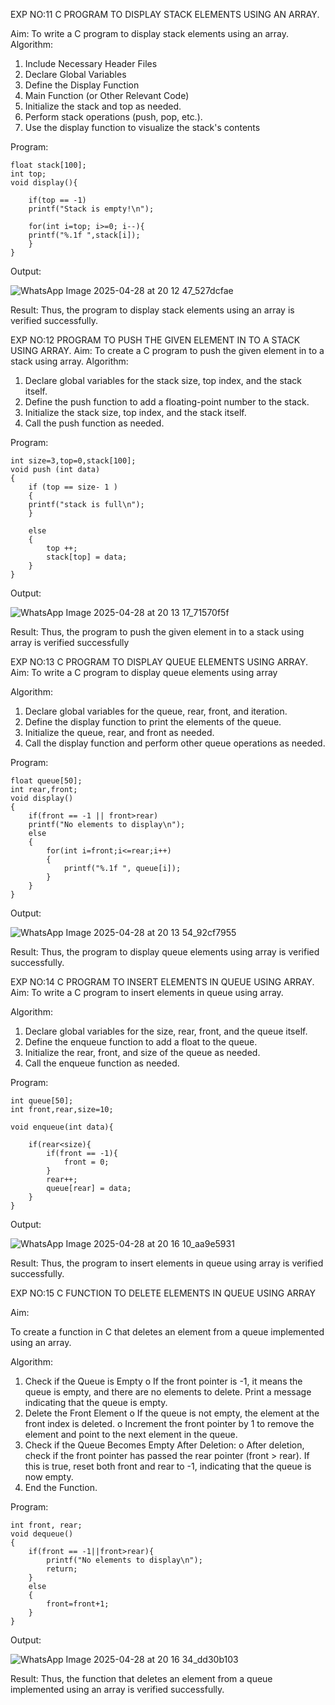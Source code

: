 EXP NO:11 C PROGRAM TO DISPLAY STACK ELEMENTS USING AN ARRAY.

Aim:
To write a C program to display stack elements using an array.
Algorithm:
1.	Include Necessary Header Files
2.	Declare Global Variables
3.	Define the Display Function
4.	Main Function (or Other Relevant Code)
5.	Initialize the stack and top as needed.
6.	Perform stack operations (push, pop, etc.).
7.	Use the display function to visualize the stack's contents
 
Program:

```
float stack[100];
int top; 
void display(){
    
    if(top == -1)
    printf("Stack is empty!\n");
    
    for(int i=top; i>=0; i--){
    printf("%.1f ",stack[i]);
    }
}
```

Output:

![WhatsApp Image 2025-04-28 at 20 12 47_527dcfae](https://github.com/user-attachments/assets/2124ac37-82ca-4f4a-bc8a-9b058ac366bb)



Result:
Thus, the program to display stack elements using an array is verified successfully.
 

EXP NO:12  PROGRAM TO PUSH THE GIVEN ELEMENT IN TO A STACK USING ARRAY.
Aim:
To create a C program to push the given element in to a stack using array.
Algorithm:
1.	Declare global variables for the stack size, top index, and the stack itself.
2.	Define the push function to add a floating-point number to the stack.
3.	Initialize the stack size, top index, and the stack itself.
4.	Call the push function as needed.
 
Program:

```
int size=3,top=0,stack[100];
void push (int data)
{
    if (top == size- 1 )
    {
    printf("stack is full\n");
    }
    
    else
    {
        top ++;
        stack[top] = data;
    }
}
```

Output:

![WhatsApp Image 2025-04-28 at 20 13 17_71570f5f](https://github.com/user-attachments/assets/18388769-e885-49ec-9fb9-384ff82e00dd)




Result:
Thus, the program to push the given element in to a stack using array is verified successfully


 
EXP NO:13 C PROGRAM TO DISPLAY QUEUE ELEMENTS USING ARRAY.
Aim:
To write a C program to display queue elements using array

Algorithm:
1.	Declare global variables for the queue, rear, front, and iteration.
2.	Define the display function to print the elements of the queue.
3.	Initialize the queue, rear, and front as needed.
4.	Call the display function and perform other queue operations as needed.
 
Program:

```
float queue[50];
int rear,front;
void display()
{
    if(front == -1 || front>rear)
    printf("No elements to display\n");
    else
    {
        for(int i=front;i<=rear;i++)
        {
            printf("%.1f ", queue[i]);
        }
    }
}
```

Output:

![WhatsApp Image 2025-04-28 at 20 13 54_92cf7955](https://github.com/user-attachments/assets/9d9bc7b6-04c8-47d6-9ae2-7e4a9e31ff7d)


Result:
Thus, the program to display queue elements using array is verified successfully.


 
EXP NO:14 C PROGRAM TO INSERT ELEMENTS IN QUEUE USING ARRAY.
Aim:
To write a C program to insert elements in queue using array.

Algorithm:
1.	Declare global variables for the size, rear, front, and the queue itself.
2.	Define the enqueue function to add a float to the queue.
3.	Initialize the rear, front, and size of the queue as needed.
4.	Call the enqueue function as needed.

Program:

```
int queue[50];
int front,rear,size=10;

void enqueue(int data){
    
    if(rear<size){
        if(front == -1){
            front = 0;
        }
        rear++;
        queue[rear] = data;
    }
}
```

Output:

![WhatsApp Image 2025-04-28 at 20 16 10_aa9e5931](https://github.com/user-attachments/assets/407a87ce-ab37-4893-a5ca-bc21c3e8f395)

Result:
Thus, the program to insert elements in queue using array is verified successfully.



 
EXP NO:15 C FUNCTION TO DELETE ELEMENTS IN QUEUE USING ARRAY



Aim:

To create a function in C that deletes an element from a queue implemented using an array.

Algorithm:

1.	Check if the Queue is Empty
o	If the front pointer is -1, it means the queue is empty, and there are no elements to delete. Print a message indicating that the queue is empty.
2.	Delete the Front Element
o	If the queue is not empty, the element at the front index is deleted.
o	Increment the front pointer by 1 to remove the element and point to the next element in the queue.
3.	Check if the Queue Becomes Empty After Deletion:
o	After deletion, check if the front pointer has passed the rear pointer (front > rear). If this is true, reset both front and rear to -1, indicating that the queue is now empty.
4.	End the Function.



Program:

```
int front, rear;
void dequeue()
{
    if(front == -1||front>rear){
        printf("No elements to display\n");
        return;
    }
    else
    {
        front=front+1;
    }
}
```

Output:

![WhatsApp Image 2025-04-28 at 20 16 34_dd30b103](https://github.com/user-attachments/assets/522edce0-d4ce-463c-8ba7-3ee227733cf8)


Result:
Thus, the function that deletes an element from a queue implemented using an array is verified successfully.
